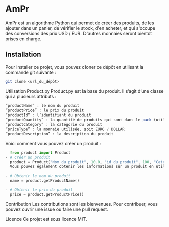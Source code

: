 # AmPr

AmPr est un algorithme Python qui permet de créer des produits, de les ajouter dans un panier, de vérifier le stock, d'en acheter, et qui s'occupe des conversions des prix USD / EUR. D'autres monnaies seront bientôt prises en charge.

## Installation

Pour installer ce projet, vous pouvez cloner ce dépôt en utilisant la commande git suivante :

```bash
git clone <url_du_dépôt>
```

Utilisation
Product.py
Product.py est la base du produit. Il s’agit d’une classe qui a plusieurs attributs :
```Typescript
“productName” : le nom du produit
“productPrice” : le prix du produit
“productId” : l’identifiant du produit
“productQuantity” : la quantité de produits qui sont dans le pack (utilisé dans la fonction card pour les achats)
“productCategory” : la catégorie du produit
“priceType” : la monnaie utilisée, soit EURO / DOLLAR
“productDescription” : la description du produit
```

Voici comment vous pouvez créer un produit :
```python
  from product import Product
- # Créer un produit
  product = Product("Nom du produit", 10.0, "id_du_produit", 100, "Catégorie", "EURO", "Description du produit")
  Vous pouvez également obtenir les informations sur un produit en utilisant les méthodes fournies :

- # Obtenir le nom du produit
  name = product.getProductName()

- # Obtenir le prix du produit
  price = product.getProductPrice()
```
Contribution
Les contributions sont les bienvenues. Pour contribuer, vous pouvez ouvrir une issue ou faire une pull request.

Licence
Ce projet est sous licence MIT.

